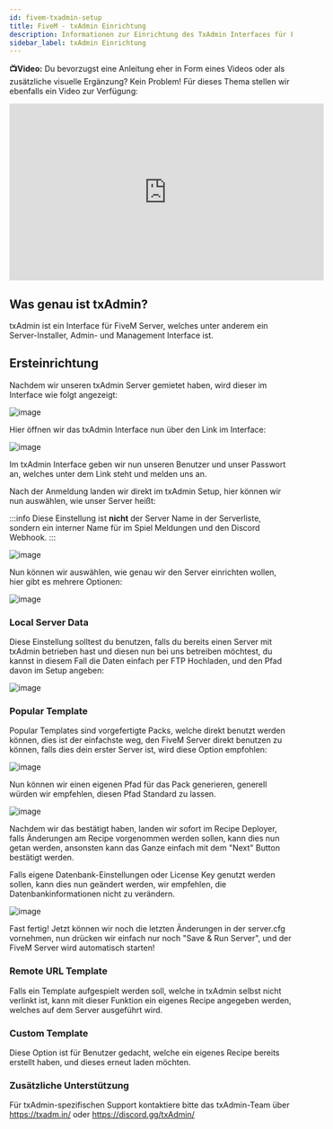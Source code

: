 ```yaml
---
id: fivem-txadmin-setup
title: FiveM - txAdmin Einrichtung
description: Informationen zur Einrichtung des TxAdmin Interfaces für FiveM Gameserver von ZAP-Hosting - ZAP-Hosting.com Dokumentation
sidebar_label: txAdmin Einrichtung
---
```




**📺Video:** Du bevorzugst eine Anleitung eher in Form eines Videos oder als zusätzliche visuelle Ergänzung? Kein Problem! Für dieses Thema stellen wir ebenfalls ein Video zur Verfügung: 

<iframe width="560" height="315" src="https://www.youtube.com/embed/n3RoiExrvN0" title="YouTube video player" frameborder="0" allow="accelerometer; autoplay; clipboard-write; encrypted-media; gyroscope; picture-in-picture" allowfullscreen></iframe>


## Was genau ist txAdmin?

txAdmin ist ein Interface für FiveM Server, welches unter anderem ein Server-Installer, Admin- und Management Interface ist.

## Ersteinrichtung

Nachdem wir unseren txAdmin Server gemietet haben, wird dieser im Interface wie folgt angezeigt:

![image](https://user-images.githubusercontent.com/13604413/159169306-97751551-ef77-47a1-9fe2-acf2a437c16c.png)

Hier öffnen wir das txAdmin Interface nun über den Link im Interface:

![image](https://user-images.githubusercontent.com/13604413/159169313-5e9e3c01-1c48-48e5-855e-6126c39bfdf9.png)

Im txAdmin Interface geben wir nun unseren Benutzer und unser Passwort an, welches unter dem Link steht und melden uns an.

Nach der Anmeldung landen wir direkt im txAdmin Setup, hier können wir nun auswählen, wie unser Server heißt:

:::info
Diese Einstellung ist **nicht** der Server Name in der Serverliste, sondern ein interner Name für im Spiel Meldungen und den Discord Webhook.
:::

![image](https://user-images.githubusercontent.com/13604413/159169329-6b9670f4-e472-4619-8451-4dc8158a33cf.png)

Nun können wir auswählen, wie genau wir den Server einrichten wollen, hier gibt es mehrere Optionen:

![image](https://user-images.githubusercontent.com/13604413/159169335-a4a52bc6-020e-4116-985c-9145ae7d5d84.png)

### Local Server Data

Diese Einstellung solltest du benutzen, falls du bereits einen Server mit txAdmin betrieben hast und diesen nun bei uns betreiben möchtest, du kannst in diesem Fall die Daten einfach per FTP Hochladen, und den Pfad davon im Setup angeben:

![image](https://user-images.githubusercontent.com/13604413/159169346-9d8536fc-8fe2-4746-aa78-67b54b60c89c.png)


### Popular Template

Popular Templates sind vorgefertigte Packs, welche direkt benutzt werden können, dies ist der einfachste weg, den FiveM Server direkt benutzen zu können, falls dies dein erster Server ist, wird diese Option empfohlen:

![image](https://github.com/zaphosting/docs/assets/13604413/1363dc9c-bd9e-4aea-86d5-a85e989b06f3)

Nun können wir einen eigenen Pfad für das Pack generieren, generell würden wir empfehlen, diesen Pfad Standard zu lassen.

![image](https://user-images.githubusercontent.com/13604413/159169394-3fc332b4-4537-46cf-bd25-57235783c843.png)


Nachdem wir das bestätigt haben, landen wir sofort im Recipe Deployer, falls Änderungen am Recipe vorgenommen werden sollen, kann dies nun getan werden, ansonsten kann das Ganze einfach mit dem "Next" Button bestätigt werden.


Falls eigene Datenbank-Einstellungen oder License Key genutzt werden sollen, kann dies nun geändert werden, wir empfehlen, die Datenbankinformationen nicht zu verändern.

![image](https://user-images.githubusercontent.com/13604413/159169403-1909153c-67ac-4b6b-9623-7d8cf6f0751b.png)



Fast fertig! Jetzt können wir noch die letzten Änderungen in der server.cfg vornehmen, nun drücken wir einfach nur noch "Save & Run Server", und der FiveM Server wird automatisch starten!


### Remote URL Template

Falls ein Template aufgespielt werden soll, welche in txAdmin selbst nicht verlinkt ist, kann mit dieser Funktion ein eigenes Recipe angegeben werden, welches auf dem Server ausgeführt wird.

### Custom Template

Diese Option ist für Benutzer gedacht, welche ein eigenes Recipe bereits erstellt haben, und dieses erneut laden möchten.

### Zusätzliche Unterstützung

Für txAdmin-spezifischen Support kontaktiere bitte das txAdmin-Team über https://txadm.in/ oder https://discord.gg/txAdmin/
